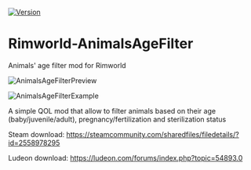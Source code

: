 [![Version](https://img.shields.io/badge/Rimworld-1.3-green.svg)](http://rimworldgame.com/)
# Rimworld-AnimalsAgeFilter
 Animals' age filter mod for Rimworld

![AnimalsAgeFilterPreview](https://i.imgur.com/CsnaRiI.png)

![AnimalsAgeFilterExample](https://i.imgur.com/QxpG5MO.png)

A simple QOL mod that allow to filter animals based on their age (baby/juvenile/adult), pregnancy/fertilization and sterilization status

Steam download: https://steamcommunity.com/sharedfiles/filedetails/?id=2558978295

Ludeon download: https://ludeon.com/forums/index.php?topic=54893.0
